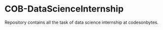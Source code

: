 # COB-DataScienceInternship
Repository contains all the task of data science internship at codesonbytes.
